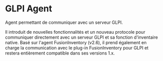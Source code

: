 # GLPI Agent

Agent permettant de communiquer avec un serveur GLPI.

Il introduit de nouvelles fonctionnalités et un nouveau protocole pour communiquer directement avec un serveur GLPI et sa fonction d'inventaire native.
Basé sur l'agent FusionInventory (v2.6), il prend également en charge la communication avec le plug-in FusionInventory pour GLPI et restera entièrement compatible dans ses versions 1.x.